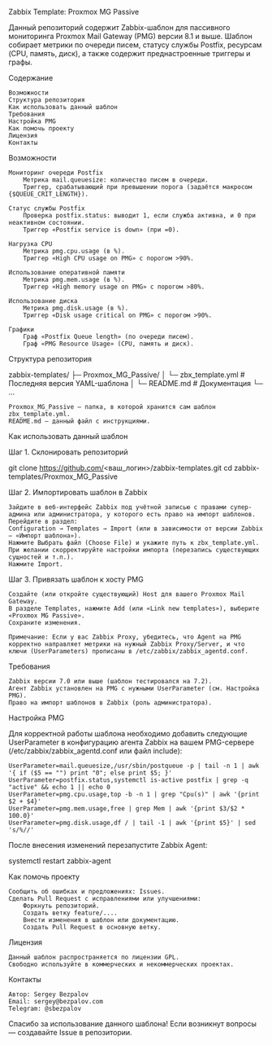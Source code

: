 Zabbix Template: Proxmox MG Passive

Данный репозиторий содержит Zabbix-шаблон для пассивного мониторинга Proxmox Mail Gateway (PMG) версии 8.1 и выше. Шаблон собирает метрики по очереди писем, статусу службы Postfix, ресурсам (CPU, память, диск), а также содержит преднастроенные триггеры и графы.

Содержание

    Возможности
    Структура репозитория
    Как использовать данный шаблон
    Требования
    Настройка PMG
    Как помочь проекту
    Лицензия
    Контакты

Возможности

    Мониторинг очереди Postfix
        Метрика mail.queuesize: количество писем в очереди.
        Триггер, срабатывающий при превышении порога (задаётся макросом {$QUEUE_CRIT_LENGTH}).

    Статус службы Postfix
        Проверка postfix.status: выводит 1, если служба активна, и 0 при неактивном состоянии.
        Триггер «Postfix service is down» (при =0).

    Нагрузка CPU
        Метрика pmg.cpu.usage (в %).
        Триггер «High CPU usage on PMG» с порогом >90%.

    Использование оперативной памяти
        Метрика pmg.mem.usage (в %).
        Триггер «High memory usage on PMG» с порогом >80%.

    Использование диска
        Метрика pmg.disk.usage (в %).
        Триггер «Disk usage critical on PMG» с порогом >90%.

    Графики
        Граф «Postfix Queue length» (по очереди писем).
        Граф «PMG Resource Usage» (CPU, память и диск).

Структура репозитория

zabbix-templates/
├─ Proxmox_MG_Passive/
│   └─ zbx_template.yml    # Последняя версия YAML-шаблона
│   └─ README.md           # Документация
└─ ...

    Proxmox_MG_Passive — папка, в которой хранится сам шаблон zbx_template.yml.
    README.md — данный файл с инструкциями.

Как использовать данный шаблон

Шаг 1. Склонировать репозиторий

git clone https://github.com/<ваш_логин>/zabbix-templates.git
cd zabbix-templates/Proxmox_MG_Passive

Шаг 2. Импортировать шаблон в Zabbix

    Зайдите в веб-интерфейс Zabbix под учётной записью с правами супер-админа или администратора, у которого есть право на импорт шаблонов.
    Перейдите в раздел:
    Configuration → Templates → Import (или в зависимости от версии Zabbix — «Импорт шаблона»).
    Нажмите Выбрать файл (Choose File) и укажите путь к zbx_template.yml.
    При желании скорректируйте настройки импорта (перезапись существующих сущностей и т.п.).
    Нажмите Import.

Шаг 3. Привязать шаблон к хосту PMG

    Создайте (или откройте существующий) Host для вашего Proxmox Mail Gateway.
    В разделе Templates, нажмите Add (или «Link new templates»), выберите «Proxmox MG Passive».
    Сохраните изменения.

    Примечание: Если у вас Zabbix Proxy, убедитесь, что Agent на PMG корректно направляет метрики на нужный Zabbix Proxy/Server, и что ключи (UserParameters) прописаны в /etc/zabbix/zabbix_agentd.conf.

Требования

    Zabbix версии 7.0 или выше (шаблон тестировался на 7.2).
    Агент Zabbix установлен на PMG с нужными UserParameter (см. Настройка PMG).
    Право на импорт шаблонов в Zabbix (роль администратора).

Настройка PMG

Для корректной работы шаблона необходимо добавить следующие UserParameter в конфигурацию агента Zabbix на вашем PMG-сервере (/etc/zabbix/zabbix_agentd.conf или файл include):

````
UserParameter=mail.queuesize,/usr/sbin/postqueue -p | tail -n 1 | awk '{ if ($5 == "") print "0"; else print $5; }'
UserParameter=postfix.status,systemctl is-active postfix | grep -q "active" && echo 1 || echo 0
UserParameter=pmg.cpu.usage,top -b -n 1 | grep "Cpu(s)" | awk '{print $2 + $4}'
UserParameter=pmg.mem.usage,free | grep Mem | awk '{print $3/$2 * 100.0}'
UserParameter=pmg.disk.usage,df / | tail -1 | awk '{print $5}' | sed 's/%//'
````

После внесения изменений перезапустите Zabbix Agent:

systemctl restart zabbix-agent

Как помочь проекту

    Сообщить об ошибках и предложениях: Issues.
    Сделать Pull Request с исправлениями или улучшениями:
        Форкнуть репозиторий.
        Создать ветку feature/....
        Внести изменения в шаблон или документацию.
        Создать Pull Request в основную ветку.

Лицензия

    Данный шаблон распространяется по лицензии GPL.
    Свободно используйте в коммерческих и некоммерческих проектах.

Контакты

    Автор: Sergey Bezpalov
    Email: sergey@bezpalov.com
    Telegram: @sbezpalov

Спасибо за использование данного шаблона! Если возникнут вопросы — создавайте Issue в репозитории.
